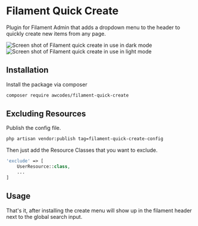 # Filament Quick Create

Plugin for Filament Admin that adds a dropdown menu to the header to quickly create new items from any page.

![Screen shot of Filament quick create in use in dark mode](./images/screen-shot.jpg)
![Screen shot of Filament quick create in use in light mode](./images/screen-shot-light.jpg)

## Installation

Install the package via composer

```bash
composer require awcodes/filament-quick-create
```

## Excluding Resources

Publish the config file.

```bash
php artisan vendor:publish tag=filament-quick-create-config
```

Then just add the Resource Classes that you want to exclude.

```php
'exclude' => [
    UserResource::class,
    ...
]
```

## Usage

That's it, after installing the create menu will show up in the filament header next to the global search input.
